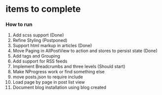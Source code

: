 # items to complete

### How to run 

1. Add scss support (Done)
2. Refine Styling (Postponed)
3. Support html markup in articles (Done)
4. Move Paging in AllPostView to action and stores to persist state (Done)
5. Add tags and Grouping
6. Add support for RSS feeds
7. Implement Breadcrumbs and three levels (Should start)
8. Make NProgress work or find something else
9. move posts.json to require include
10. Load page by page in post list view
11. Document blog installation using blog created

